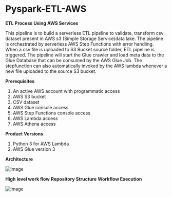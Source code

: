 # Pyspark-ETL-AWS

**ETL Process Using AWS Services**

This pipeline is to build a serverless ETL pipeline to validate, transform csv dataset present in AWS s3 (Simple Storage Service)data lake. The pipeline is orchestrated by serverless AWS Step Functions with error handling. When a csv file is uploaded to S3 Bucket source folder, ETL pipeline is triggered. The pipeline will start the Glue crawler and load meta data to the Glue Database that can be consumed by the AWS Glue Job. The stepfunction can also automatically invoked by the AWS lambda whenever a new file uploaded to the source S3 bucket. 

**Prerequisites**

1. An active AWS account with programmatic access
3. AWS S3 bucket
4. CSV dataset
5. AWS Glue console access
6. AWS Step Functions console access
7. AWS Lambda access
8. AWS Athena access

**Product Versions**

1. Python 3 for AWS Lambda
2. AWS Glue version 3

**Architecture**

![image](https://github.com/ntc2818/Pyspark-ETL-AWS/assets/43464281/2924d4ae-92d9-401a-8570-0013f4ee374e)

**High level work flow**
**Repository Structure**
**Workflow Execution**

![image](https://github.com/ntc2818/Pyspark-ETL-AWS/assets/43464281/a791cbe6-793f-4c5b-b3a7-b71f772c580f)


